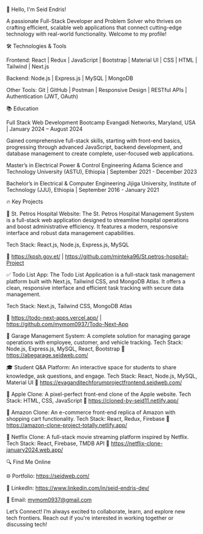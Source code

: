 👋 Hello, I'm Seid Endris!

A passionate Full-Stack Developer and Problem Solver who thrives on crafting efficient, scalable web applications that connect cutting-edge technology with real-world functionality. Welcome to my profile!


🛠️ Technologies & Tools

Frontend: React | Redux | JavaScript | Bootstrap | Material UI | CSS | HTML | Tailwind | Next.js

Backend: Node.js | Express.js | MySQL | MongoDB

Other Tools: Git | GitHub | Postman | Responsive Design | RESTful APIs | Authentication (JWT, OAuth)

📚 Education

Full Stack Web Development Bootcamp
Evangadi Networks, Maryland, USA | January 2024 – August 2024

Gained comprehensive full-stack skills, starting with front-end basics, progressing through advanced JavaScript, backend development, and database management to create complete, user-focused web applications.

Master’s in Electrical Power & Control Engineering
Adama Science and Technology University (ASTU), Ethiopia | September 2021 - December 2023

Bachelor’s in Electrical & Computer Engineering
Jijiga University, Institute of Technology (JJU), Ethiopia | September 2016 - January 2021

🔥 Key Projects

🏥 St. Petros Hospital Website: The St. Petros Hospital Management System is a full-stack web application designed to streamline hospital operations and boost administrative efficiency. It features a modern, responsive interface and robust data management capabilities.

Tech Stack: React.js, Node.js, Express.js, MySQL

🔗 https://kpsh.gov.et/ | https://github.com/minteka96/St.petros-hospital-Project

✅ Todo List App: The Todo List Application is a full-stack task management platform built with Next.js, Tailwind CSS, and MongoDB Atlas. It offers a clean, responsive interface and efficient task tracking with secure data management.

Tech Stack: Next.js, Tailwind CSS, MongoDB Atlas

🔗 https://todo-next-apps.vercel.app/ | https://github.com/mymom0937/Todo-Next-App

🚗 Garage Management System: 
A complete solution for managing garage operations with employee, customer, and vehicle tracking.
Tech Stack: Node.js, Express.js, MySQL, React, Bootstrap
🔗 https://abegarage.seidweb.com/

🎓 Student Q&A Platform: 
An interactive space for students to share knowledge, ask questions, and engage.
Tech Stack: React, Node.js, MySQL, Material UI
🔗 https://evaganditechforumprojectfrontend.seidweb.com/

🍎 Apple Clone: 
A pixel-perfect front-end clone of the Apple website.
Tech Stack: HTML, CSS, JavaScript
🔗 https://cloned-by-seid11.netlify.app/

🛒 Amazon Clone: 
An e-commerce front-end replica of Amazon with shopping cart functionality.
Tech Stack: React, Redux, Firebase
🔗 https://amazon-clone-project-totally.netlify.app/

🎥 Netflix Clone: 
A full-stack movie streaming platform inspired by Netflix.
Tech Stack: React, Firebase, TMDB API
🔗 https://netflix-clone-january2024.web.app/

🔍 Find Me Online

🌐 Portfolio: https://seidweb.com/

💼 LinkedIn: https://www.linkedin.com/in/seid-endris-dev/

📧 Email: mymom0937@gmail.com

Let’s Connect!
I’m always excited to collaborate, learn, and explore new tech frontiers. Reach out if you're interested in working together or discussing tech!
